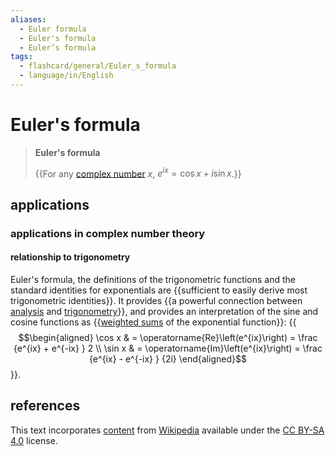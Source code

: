 ```yaml
---
aliases:
  - Euler formula
  - Euler's formula
  - Euler’s formula
tags:
  - flashcard/general/Euler_s_formula
  - language/in/English
---
```


# Euler's formula

> __Euler's formula__
>
> {{For any [complex number](complex%20number.md) $x$, $e^{ix}=\cos{x}+i\sin{x}$.}} <!--SR:!2024-10-12,244,330-->

## applications

### applications in complex number theory

#### relationship to trigonometry

Euler's formula, the definitions of the trigonometric functions and the standard identities for exponentials are {{sufficient to easily derive most trigonometric identities}}. It provides {{a powerful connection between [analysis](mathematical%20analysis.md) and [trigonometry](trigonometry.md)}}, and provides an interpretation of the sine and cosine functions as {{[weighted sums](weight%20function.md) of the exponential function}}: {{$$\begin{aligned} \cos x & = \operatorname{Re}\left(e^{ix}\right) = \frac {e^{ix} + e^{-ix} } 2 \\ \sin x & = \operatorname{Im}\left(e^{ix}\right) = \frac {e^{ix} - e^{-ix} } {2i} \end{aligned}$$}}. <!--SR:!2024-08-10,14,298!2024-08-09,13,298!2024-08-11,15,298!2024-08-03,7,258-->

## references

This text incorporates [content](https://en.wikipedia.org/wiki/Euler's_formula) from [Wikipedia](Wikipedia.md) available under the [CC BY-SA 4.0](https://creativecommons.org/licenses/by-sa/4.0/) license.

